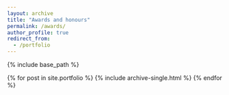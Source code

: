 ```yaml
---
layout: archive
title: "Awards and honours"
permalink: /awards/
author_profile: true
redirect_from:
  - /portfolio
---
```


{% include base_path %}


{% for post in site.portfolio %}
  {% include archive-single.html %}
{% endfor %}
